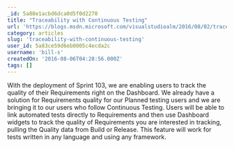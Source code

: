 ```yaml
---
_id: 5a88e1acbd6dca0d5f0d2270
title: "Traceability with Continuous Testing"
url: 'https://blogs.msdn.microsoft.com/visualstudioalm/2016/08/02/traceability-with-continuous-testing/'
category: articles
slug: 'traceability-with-continuous-testing'
user_id: 5a83ce59d6eb0005c4ecda2c
username: 'bill-s'
createdOn: '2016-08-06T04:28:56.000Z'
tags: []
---
```


With the deployment of Sprint 103, we are enabling users to track the quality of their Requirements right on the Dashboard. We already have a solution for Requirements quality for our Planned testing users and we are bringing it to our users who follow Continuous Testing. Users will be able to link automated tests directly to Requirements and then use Dashboard widgets to track the quality of Requirements you are interested in tracking, pulling the Quality data from Build or Release. This feature will work for tests written in any language and using any framework.
